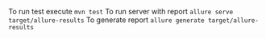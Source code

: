To run test execute `mvn test`
To run server with report `allure serve target/allure-results`
To generate report `allure generate target/allure-results`